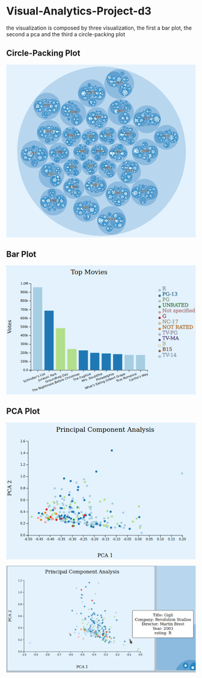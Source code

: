 # Visual-Analytics-Project-d3
 
the visualization is composed by three visualization, the first a bar plot, the second a pca and the third a circle-packing plot

## Circle-Packing Plot

![circle-packing-plot](https://github.com/Matteo-Campana-Engr-Sapienza/Visual-Analytics-Project-d3/blob/main/images/circle-packing-plot.png)

## Bar Plot

![bar-plot](https://github.com/Matteo-Campana-Engr-Sapienza/Visual-Analytics-Project-d3/blob/main/images/top-movies-plot.png)

## PCA Plot 

![pca-plot](https://github.com/Matteo-Campana-Engr-Sapienza/Visual-Analytics-Project-d3/blob/main/images/pca-plot.png)

![pca-plot-hover](https://github.com/Matteo-Campana-Engr-Sapienza/Visual-Analytics-Project-d3/blob/main/images/pca-plot-hover.png)
